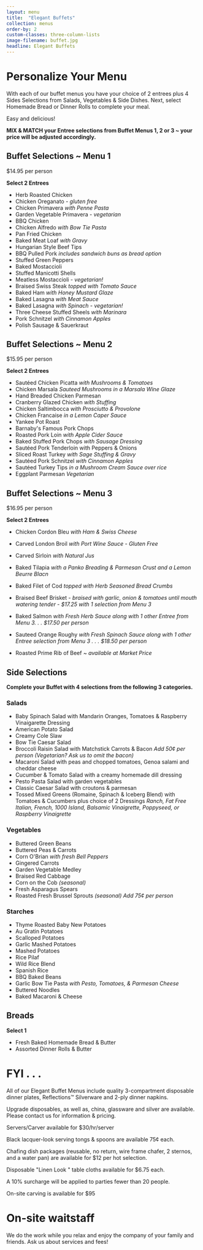 ```yaml
---
layout: menu
title:  "Elegant Buffets"
collection: menus
order-by: 2
custom-classes: three-column-lists
image-filename: buffet.jpg
headline: Elegant Buffets
---
```


# Personalize Your Menu

With each of our buffet menus you have your choice of 2 entrees plus 4 Sides Selections from Salads, Vegetables & Side Dishes.  Next, select Homemade Bread or Dinner Rolls to complete your meal.

Easy and delicious!

**MIX & MATCH your Entree selections from Buffet Menus 1, 2 or 3 ~ your price will be adjusted accordingly.**

## Buffet Selections ~ Menu 1

$14.95 per person

**Select 2 Entrees**

- Herb Roasted Chicken
- Chicken Oreganato - *gluten free*
- Chicken Primavera *with Penne Pasta*
- Garden Vegetable Primavera - *vegetarian*
- BBQ Chicken
- Chicken Alfredo *with Bow Tie Pasta*
- Pan Fried Chicken
- Baked Meat Loaf *with Gravy*
- Hungarian Style Beef Tips
- BBQ Pulled Pork *includes sandwich buns as bread option*
- Stuffed Green Peppers
- Baked Mostaccioli
- Stuffed Manicotti Shells
- Meatless Mostaccioli - *vegetarian!*
- Braised Swiss Steak *topped with Tomato Sauce*
- Baked Ham *with Honey Mustard Glaze*
- Baked Lasagna *with Meat Sauce*
- Baked Lasagna *with Spinach - vegetarian!*
- Three Cheese Stuffed Sheels *with Marinara*
- Pork Schnitzel *with Cinnamon Apples*
- Polish Sausage & Sauerkraut


## Buffet Selections ~ Menu 2

$15.95 per person

**Select 2 Entrees**

- Sautéed Chicken Picatta *with Mushrooms & Tomatoes*
- Chicken Marsala *Sauteed Mushrooms in a Marsala Wine Glaze*
- Hand Breaded Chicken Parmesan
- Cranberry Glazed Chicken *with Stuffing*
- Chicken Saltimbocca *with Prosciutto & Provolone*
- Chicken Francaise *in a Lemon Caper Sauce*
- Yankee Pot Roast
- Barnaby's Famous Pork Chops
- Roasted Pork Loin *with Apple Cider Sauce*
- Baked Stuffed Pork Chops *with Sausage Dressing*
- Sautéed Pork Tenderloin with Peppers & Onions
- Sliced Roast Turkey *with Sage Stuffing & Gravy*
- Sautéed Pork Schnitzel *with Cinnamon Apples*
- Sautéed Turkey Tips *in a Mushroom Cream Sauce over rice*
- Eggplant Parmesan *Vegetarian*


## Buffet Selections ~ Menu 3

$16.95 per person

**Select 2 Entrees**


- Chicken Cordon Bleu *with Ham & Swiss Cheese*
- Carved London Broil *with Port Wine Sauce - Gluten Free*
- Carved Sirloin *with Natural Jus*
- Baked Tilapia *with a Panko Breading & Parmesan Crust and a Lemon Beurre Blacn*
- Baked Filet of Cod *topped with Herb Seasoned Bread Crumbs*

- Braised Beef Brisket - *braised with garlic, onion & tomatoes until mouth watering tender - $17.25 with 1 selection from Menu 3*

- Baked Salmon *with Fresh Herb Sauce along with 1 other Entree from Menu 3. . . $17.50 per person*

- Sauteed Orange Roughy *with Fresh Spinach Sauce along with 1 other Entree selection from Menu 3 . . . $18.50 per person*

- Roasted Prime Rib of Beef  ~  *available at Market Price*


## Side Selections

**Complete your Buffet with 4 selections from the following 3 categories.**



### Salads

- Baby Spinach Salad
with Mandarin Oranges, Tomatoes & Raspberry Vinaigarette Dressing
- American Potato Salad
- Creamy Cole Slaw
- Bow Tie Caesar Salad
- Broccoli Raisin Salad
with Matchstick Carrots & Bacon *Add 50¢ per person (Vegetarian? Ask us to omit the bacon)*
- Macaroni Salad
with peas and chopped tomatoes, Genoa salami and cheddar cheese
- Cucumber & Tomato Salad with a creamy homemade dill dressing
- Pesto Pasta Salad
with garden vegetables
- Classic Caesar Salad
with croutons & parmesan
- Tossed Mixed Greens (Romaine, Spinach & Iceberg Blend)
with Tomatoes & Cucumbers
plus choice of 2 Dressings *Ranch, Fat Free Italian, French, 1000 Island, Balsamic Vinaigrette, Poppyseed, or Raspberry Vinaigrette*

### Vegetables

- Buttered Green Beans
- Buttered Peas & Carrots
- Corn O'Brian *with fresh Bell Peppers*
- Gingered Carrots
- Garden Vegetable Medley
- Braised Red Cabbage
- Corn on the Cob *(seasonal)*
- Fresh Asparagus Spears
- Roasted Fresh Brussel Sprouts *(seasonal) Add 75¢ per person*


### Starches

- Thyme Roasted Baby New Potatoes
- Au Gratin Potatoes
- Scalloped Potatoes
- Garlic Mashed Potatoes
- Mashed Potatoes
- Rice Pilaf
- Wild Rice Blend
- Spanish Rice
- BBQ Baked Beans
- Garlic Bow Tie Pasta *with Pesto, Tomatoes, & Parmesan Cheese*
- Buttered Noodles
- Baked Macaroni & Cheese


## Breads

**Select 1**

- Fresh Baked Homemade Bread & Butter
- Assorted Dinner Rolls & Butter


# FYI . . .

All of our Elegant Buffet Menus include quality 3-compartment disposable dinner plates, Reflections™ Silverware and 2-ply dinner napkins.

Upgrade disposables, as well as, china, glassware and silver are available.  Please contact us for information & pricing.

Servers/Carver available for $30/hr/server

Black lacquer-look serving tongs & spoons are available 75¢ each.

Chafing dish packages (reusable, no return, wire frame chafer, 2 sternos, and a water pan) are available for $12 per hot selection.

Disposable "Linen Look " table cloths available for $6.75 each.

A 10% surcharge will be applied to parties fewer than 20 people.

On-site carving is available for $95

# On-site waitstaff

We do the work while you relax and enjoy the company of your family and friends. Ask us about services and fees!
